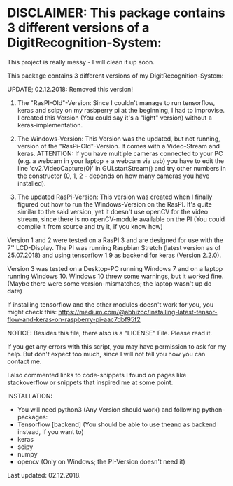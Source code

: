 DISCLAIMER:
This package contains 3 different versions of a DigitRecognition-System:
=======
This project is really messy - I will clean it up soon. 

This package contains 3 different versions of my DigitRecognition-System:


UPDATE; 02.12.2018: Removed this version!
1) The "RasPI-Old"-Version:
Since I couldn't manage to run tensorflow, keras and scipy on my rasbperry pi at the beginning, I had to improvise.
I created this Version (You could say it's a "light" version) without a keras-implementation.

2) The Windows-Version:
This Version was the updated, but not running, version of the "RasPi-Old"-Version. It comes with a Video-Stream and keras.
ATTENTION:
If you have multiple cameras connected to your PC (e.g. a webcam in your laptop + a webcam via usb) you have to edit the line
'cv2.VideoCapture(0)' in GUI.startStream() and try other numbers in the constructor
(0, 1, 2 - depends on how many cameras you have installed).

3) The updated RasPi-Version:
This version was created when I finally figured out how to run the Windows-Version on the RasPI. 
It's quite similar to the said version, yet it doesn't use openCV for the video stream, since there is no openCV-module
available on the PI (You could compile it from source and try it, if you know how)


Version 1 and 2 were tested on a RasPI 3 and are designed for use with the 7'' LCD-Display. The PI was running Raspbian 
Stretch (latest version as of 25.07.2018) and using tensorflow 1.9 as backend for keras (Version 2.2.0).

Version 3 was tested on a Desktop-PC running Windows 7 and on a laptop running Windows 10. Windows 10 threw some warnings, 
but it worked fine. (Maybe there were some version-mismatches; the laptop wasn't up do date)


If installing tensorflow and the other modules doesn't work for you, you might check this: 
https://medium.com/@abhizcc/installing-latest-tensor-flow-and-keras-on-raspberry-pi-aac7dbf95f2

NOTICE:
Besides this file, there also is a "LICENSE" File. Please read it.

If you get any errors with this script, you may have permission to ask for my help. But don't expect too much, since I will
not tell you how you can contact me.

I also commented links to code-snippets I found on pages like stackoverflow or snippets that inspired me at some point.


INSTALLATION:
- You will need python3 (Any Version should work) and following python-packages:
- Tensorflow [backend] (You should be able to use theano as backend instead, if you want to)
- keras
- scipy
- numpy
- opencv (Only on Windows; the PI-Version doesn't need it)

Last updated: 02.12.2018.
